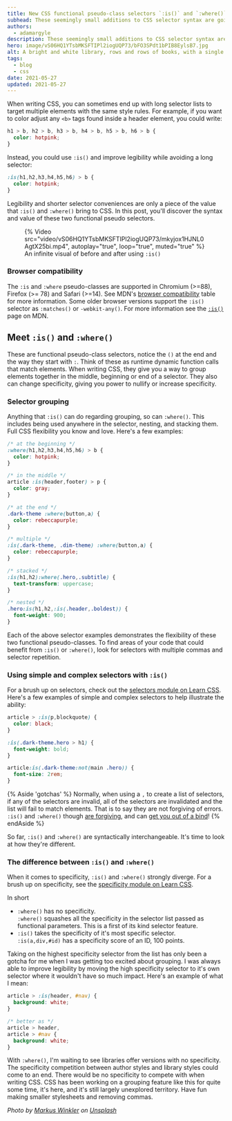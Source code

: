 ```yaml
---
title: New CSS functional pseudo-class selectors `:is()` and `:where()`
subhead: These seemingly small additions to CSS selector syntax are going to have a big impact.
authors:
  - adamargyle
description: These seemingly small additions to CSS selector syntax are going to have a big impact.
hero: image/vS06HQ1YTsbMKSFTIPl2iogUQP73/bFO3SPdt1bPIB8EylsB7.jpg
alt: A bright and white library, rows and rows of books, with a single person in the middle reaching for a single book.
tags:
  - blog
  - css
date: 2021-05-27
updated: 2021-05-27
---
```


When writing CSS, you can sometimes end up with long selector lists to target
multiple elements with the same style rules. For example, if you want to color
adjust any `<b>` tags found inside a header element, you could write:

```css
h1 > b, h2 > b, h3 > b, h4 > b, h5 > b, h6 > b {
  color: hotpink;
}
```

Instead, you could use `:is()` and improve legibility while avoiding a long
selector:

```css
:is(h1,h2,h3,h4,h5,h6) > b {
  color: hotpink;
}
```

Legibility and shorter selector conveniences are only a piece of the value that
`:is()` and `:where()` bring to CSS. In this post, you'll discover the syntax
and value of these two functional pseudo selectors.

<figure class="w-figure w-figure--fullbleed">
  {% Video
    src="video/vS06HQ1YTsbMKSFTIPl2iogUQP73/mkyjox1HJNL0AgtX25bi.mp4",
    autoplay="true",
    loop="true",
    muted="true"
  %}
  <figcaption class="w-figure">
    An infinite visual of before and after using <code>:is()</code>
  </figcaption>
</figure>

### Browser compatibility

The `:is` and `:where` pseudo-classes are supported in Chromium (>=88), Firefox
(>= 78) and Safari (>=14). See MDN's [browser
compatibility](https://developer.mozilla.org/en-US/docs/Web/CSS/:where#Browser_compatibility)
table for more information. Some older browser versions support the `:is()`
selector as `:matches()` or `-webkit-any()`. For more information see the
[`:is()`](https://developer.mozilla.org/en-US/docs/Web/CSS/:is) page on MDN.

## Meet `:is()` and `:where()`

These are functional pseudo-class selectors, notice the `()` at the end and the
way they start with `:`. Think of these as runtime dynamic function calls that
match elements. When writing CSS, they give you a way to group elements together
in the middle, beginning or end of a selector. They also can change specificity,
giving you power to nullify or increase specificity. 

### Selector grouping 

Anything that `:is()` can do regarding grouping, so can `:where()`. This
includes being used anywhere in the selector, nesting, and stacking them. Full
CSS flexibility you know and love. Here's a few examples:

```css
/* at the beginning */
:where(h1,h2,h3,h4,h5,h6) > b {
  color: hotpink;
}

/* in the middle */
article :is(header,footer) > p {
  color: gray;
}

/* at the end */
.dark-theme :where(button,a) {
  color: rebeccapurple;
}

/* multiple */
:is(.dark-theme, .dim-theme) :where(button,a) {
  color: rebeccapurple;
}

/* stacked */
:is(h1,h2):where(.hero,.subtitle) {
  text-transform: uppercase;
}

/* nested */
.hero:is(h1,h2,:is(.header,.boldest)) {
  font-weight: 900;
}
```

Each of the above selector examples demonstrates the flexibility of these two
functional pseudo-classes. To find areas of your code that could benefit from
`:is()` or `:where()`, look for selectors with multiple commas and selector
repetition.

### Using simple and complex selectors with `:is()`

For a brush up on selectors, check out the [selectors module on Learn
CSS](/learn/css/selectors/#complex-selectors). Here's a few
examples of simple and complex selectors to help illustrate the ability:

```css
article > :is(p,blockquote) {
  color: black;
}

:is(.dark-theme.hero > h1) {
  font-weight: bold;
}

article:is(.dark-theme:not(main .hero)) {
  font-size: 2rem;
}
```

{% Aside 'gotchas' %} 
Normally, when using a `,` to create a list of selectors,
if any of the selectors are invalid, all of the selectors are invalidated and
the list will fail to match elements. That is to say they are not forgiving of
errors. `:is()` and `:where()` though [are
forgiving](https://developer.mozilla.org/en-US/docs/Web/CSS/:is#forgiving_selector_parsing),
and can [get you out of a
bind](https://css-tricks.com/almanac/selectors/i/is/#forgiving-selector-lists)!
{% endAside %}

So far, `:is()` and `:where()` are syntactically interchangeable. It's time to
look at how they're different.

### The difference between `:is()` and `:where()`

When it comes to specificity, `:is()` and `:where()` strongly diverge. For a
brush up on specificity, see the [specificity module on Learn
CSS](/learn/css/specificity/).

In short
- `:where()` has no specificity.<br>`:where()` squashes all the specificity in
  the selector list passed as functional parameters. This is a first of its
  kind selector feature. 
- `:is()` takes the specificity of it's most specific
  selector.<br>`:is(a,div,#id)` has a specificity score of an ID, 100 points.

Taking on the highest specificity selector from the list has only been a gotcha
for me when I was getting too excited about grouping. I was always able to
improve legibility by moving the high specificity selector to it's own selector
where it wouldn't have so much impact. Here's an example of what I mean:

```css
article > :is(header, #nav) {
  background: white;
}

/* better as */
article > header,
article > #nav {
  background: white;
}
```

With `:where()`, I'm waiting to see libraries offer versions with no
specificity. The specificity competition between author styles and library
styles could come to an end. There would be no specificity to compete with when writing CSS. 
CSS has been working on a grouping feature like this for quite some
time, it's here, and it's still largely unexplored territory. Have fun making
smaller stylesheets and removing commas.

*Photo by [Markus Winkler](https://unsplash.com/@markuswinkler) on [Unsplash](https://unsplash.com/photos/afW1hht0NSs)*
